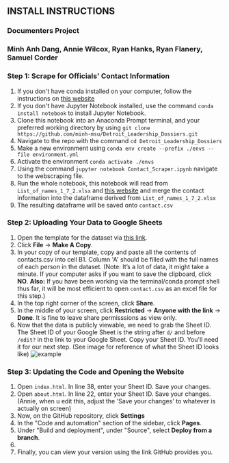 ## INSTALL INSTRUCTIONS

### Documenters Project

### Minh Anh Dang, Annie Wilcox, Ryan Hanks, Ryan Flanery, Samuel Corder

### Step 1: Scrape for Officials' Contact Information

1. If you don't have conda installed on your computer, follow the instructions on [this website](https://docs.conda.io/projects/conda/en/stable/index.html)
2. If you don't have Jupyter Notebook installed, use the command `conda install notebook` to install Jupyter Notebook.
3. Clone this notebook into an Anaconda Prompt terminal, and your preferred working directory by using ```git clone https://github.com/minh-msu/Detroit_Leadership_Dossiers.git```
4. Navigate to the repo with the command ```cd Detroit_Leadership_Dossiers```
5. Make a new environment using ```conda env create --prefix ./envs --file environment.yml```
6. Activate the environment ```conda activate ./envs```
8. Using the command `jupyter notebook Contact_Scraper.ipynb` navigate to the webscraping file.
9. Run the whole notebook, this notebook will read from ```List_of_names_1_7_2.xlsx``` and [this website](https://publish.smartsheet.com/9def816c9e6a4a4395d2903039bf714d) and merge the contact information into the dataframe derived from ```List_of_names_1_7_2.xlsx```
10. The resulting dataframe will be saved onto ```contact.csv```

### Step 2: Uploading Your Data to Google Sheets

1. Open the template for the dataset via [this link](https://docs.google.com/spreadsheets/d/1fpZTeWiMM9DN0RpZIrkl2MfY1Y7QcUBkwlxJSRlRGQQ/edit?gid=0#gid=0).
2. Click **File** &rarr; **Make A Copy**.
3. In your copy of our template, copy and paste all the contents of contacts.csv into cell B1. Column 'A' should be filled with the full names of each person in the dataset. (Note: It’s a lot of data, it might take a minute. If your computer asks if you want to save the clipboard, click **NO**. **Also:** If you have been working via the terminal/conda prompt shell thus far, it will be most efficient to open `contact.csv` as an excel file for this step.)
4. In the top right corner of the screen, click **Share**.
5. In the middle of your screen, click **Restricted** &rarr; **Anyone with the link** &rarr; **Done**. It is fine to leave share permisssions as view only.
6. Now that the data is publicly viewable, we need to grab the Sheet ID. The Sheet ID of your Google Sheet is the string after ```d/``` and before ```/edit?``` in the link to your Google Sheet. Copy your Sheet ID. You'll need it for our next step. (See image for reference of what the Sheet ID looks like) ![example](https://github.com/user-attachments/assets/271791e0-268d-4f5d-8847-ce645b16faa4) 

### Step 3: Updating the Code and Opening the Website
1. Open ```index.html```. In line 38, enter your Sheet ID. Save your changes.
2. Open ```about.html```. In line 22, enter your Sheet ID. Save your changes. (Annie, when u edit this, adjust the 'Save your changes' to whatever is actually on screen)
3. Now, on the GitHub repository, click **Settings**
4. In the "Code and automation" section of the sidebar, click **Pages**.
5. Under "Build and deployment", under "Source", select **Deploy from a branch**.
6. 
7. Finally, you can view your version using the link GitHub provides you.
